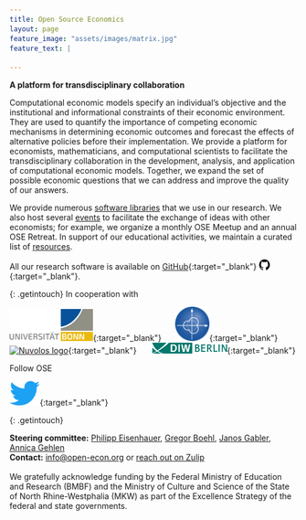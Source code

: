 ```yaml
---
title: Open Source Economics
layout: page
feature_image: "assets/images/matrix.jpg"
feature_text: |

---
```



**A platform for transdisciplinary collaboration**

Computational economic models specify an individual’s objective and the institutional and informational constraints of their economic environment. They are used to quantify
the importance of competing economic mechanisms in determining economic outcomes and forecast the effects of alternative policies before their implementation. We provide a platform for economists, mathematicians, and computational scientists to facilitate the transdisciplinary collaboration in the development, analysis, and application of computational economic models. Together, we expand the set of possible economic questions that we can address and improve the quality of our answers.

We provide numerous [software libraries](software) that we use in our research. We also host several [events](events) to facilitate the exchange of ideas with other economists; for example, we organize a monthly OSE&nbsp;Meetup and an annual OSE&nbsp;Retreat. In support of our educational activities, we maintain a curated list of [resources](resources).

All our research software is available on [GitHub](https://github.com/OpenSourceEconomics){:target="_blank"} [<img src="/assets/images/GitHub-Mark.svg" alt="GitHub mark" width="19rem" style="vertical-align: -5%;"/>](https://github.com/OpenSourceEconomics){:target="_blank"}.

{: .getintouch}
In cooperation with

<!-- {: style='text-align: center;'} -->
[<img src="/assets/images/UNI_Bonn_Logo_Standard_RZ_RGB.svg" alt="U Bonn logo" width="29%"/>](https://www.uni-bonn.de/startpage?set_language=en){:target="_blank"}&nbsp; &nbsp; &nbsp;
[<img src="/assets/images/Logo_TRA1.png" alt="TRA 1 logo" width="12%"/>](https://www.uni-bonn.de/research/research-profile/mathematics-modelling-and-simulation-of-complex-systems-1){:target="_blank"}&nbsp; &nbsp; &nbsp;
[<img src="https://dlcfc4rxk1sfk.cloudfront.net/sidebar_logo_acblue.svg" alt="Nuvolos logo" width="10.5%"/>](https://nuvolos.cloud){:target="_blank"} &nbsp; &nbsp; &nbsp;
[<img src="/assets/images/Logo_DIW_Berlin.svg" alt="DIW Berlin logo" width="26%"/>](https://www.diw.de/en){:target="_blank"}

Follow OSE

<!-- {: style='text-align: center;'} -->
[<img src="/assets/images/Twitter_bird_logo_2012.svg" alt="Twitter logo" width="10.5%"/>](https://twitter.com/open_econ){:target="_blank"}&nbsp; &nbsp; &nbsp;

{: .getintouch}

**Steering committee:** [Philipp Eisenhauer](https://peisenha.github.io), [Gregor Boehl](https://gregorboehl.com), [Janos Gabler](https://github.com/janosg), [Annica Gehlen](https://github.com/amageh)<br/>
**Contact:** [info@open-econ.org](mailto:info@open-econ.org) or [reach out on Zulip](https://ose.zulipchat.com/#)
<br /><br />
We gratefully acknowledge funding by the Federal Ministry of Education and Research (BMBF) and the Ministry of Culture and Science of the State of North Rhine-Westphalia (MKW) as part of the Excellence Strategy of the federal and state governments.
